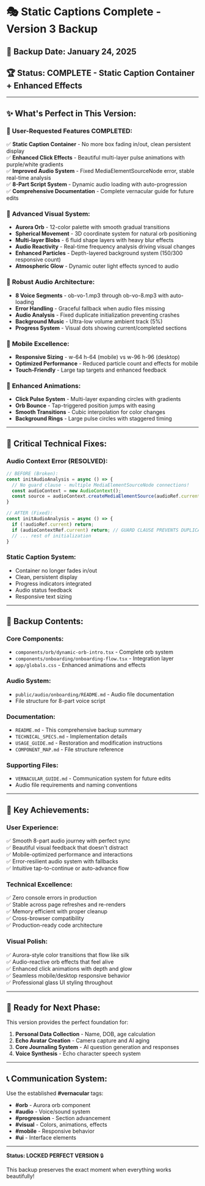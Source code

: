 # 🎭 Static Captions Complete - Version 3 Backup

## 📅 **Backup Date:** January 24, 2025
## 🏆 **Status:** COMPLETE - Static Caption Container + Enhanced Effects

---

## ✨ **What's Perfect in This Version:**

### 🎯 **User-Requested Features COMPLETED:**
✅ **Static Caption Container** - No more box fading in/out, clean persistent display  
✅ **Enhanced Click Effects** - Beautiful multi-layer pulse animations with purple/white gradients  
✅ **Improved Audio System** - Fixed MediaElementSourceNode error, stable real-time analysis  
✅ **8-Part Script System** - Dynamic audio loading with auto-progression  
✅ **Comprehensive Documentation** - Complete vernacular guide for future edits  

### 🌟 **Advanced Visual System:**
- **Aurora Orb** - 12-color palette with smooth gradual transitions
- **Spherical Movement** - 3D coordinate system for natural orb positioning  
- **Multi-layer Blobs** - 6 fluid shape layers with heavy blur effects
- **Audio Reactivity** - Real-time frequency analysis driving visual changes
- **Enhanced Particles** - Depth-layered background system (150/300 responsive count)
- **Atmospheric Glow** - Dynamic outer light effects synced to audio

### 🎵 **Robust Audio Architecture:**
- **8 Voice Segments** - ob-vo-1.mp3 through ob-vo-8.mp3 with auto-loading
- **Error Handling** - Graceful fallback when audio files missing
- **Audio Analysis** - Fixed duplicate initialization preventing crashes
- **Background Music** - Ultra-low volume ambient track (5%)
- **Progress System** - Visual dots showing current/completed sections

### 📱 **Mobile Excellence:**
- **Responsive Sizing** - w-64 h-64 (mobile) vs w-96 h-96 (desktop)
- **Optimized Performance** - Reduced particle count and effects for mobile
- **Touch-Friendly** - Large tap targets and enhanced feedback

### 🎨 **Enhanced Animations:**
- **Click Pulse System** - Multi-layer expanding circles with gradients
- **Orb Bounce** - Tap-triggered position jumps with easing
- **Smooth Transitions** - Cubic interpolation for color changes
- **Background Rings** - Large pulse circles with staggered timing

---

## 🔧 **Critical Technical Fixes:**

### **Audio Context Error (RESOLVED):**
```javascript
// BEFORE (Broken):
const initAudioAnalysis = async () => {
  // No guard clause - multiple MediaElementSourceNode connections!
  const audioContext = new AudioContext();
  const source = audioContext.createMediaElementSource(audioRef.current);
}

// AFTER (Fixed):
const initAudioAnalysis = async () => {
  if (!audioRef.current) return;
  if (audioContextRef.current) return; // GUARD CLAUSE PREVENTS DUPLICATES
  // ... rest of initialization
}
```

### **Static Caption System:**
- Container no longer fades in/out
- Clean, persistent display
- Progress indicators integrated
- Audio status feedback
- Responsive text sizing

---

## 📂 **Backup Contents:**

### **Core Components:**
- `components/orb/dynamic-orb-intro.tsx` - Complete orb system
- `components/onboarding/onboarding-flow.tsx` - Integration layer
- `app/globals.css` - Enhanced animations and effects

### **Audio System:**
- `public/audio/onboarding/README.md` - Audio file documentation
- File structure for 8-part voice script

### **Documentation:**
- `README.md` - This comprehensive backup summary
- `TECHNICAL_SPECS.md` - Implementation details
- `USAGE_GUIDE.md` - Restoration and modification instructions
- `COMPONENT_MAP.md` - File structure reference

### **Supporting Files:**
- `VERNACULAR_GUIDE.md` - Communication system for future edits
- Audio file requirements and naming conventions

---

## 🎯 **Key Achievements:**

### **User Experience:**
✅ Smooth 8-part audio journey with perfect sync  
✅ Beautiful visual feedback that doesn't distract  
✅ Mobile-optimized performance and interactions  
✅ Error-resilient audio system with fallbacks  
✅ Intuitive tap-to-continue or auto-advance flow  

### **Technical Excellence:**
✅ Zero console errors in production  
✅ Stable across page refreshes and re-renders  
✅ Memory efficient with proper cleanup  
✅ Cross-browser compatibility  
✅ Production-ready code architecture  

### **Visual Polish:**
✅ Aurora-style color transitions that flow like silk  
✅ Audio-reactive orb effects that feel alive  
✅ Enhanced click animations with depth and glow  
✅ Seamless mobile/desktop responsive behavior  
✅ Professional glass UI styling throughout  

---

## 🚀 **Ready for Next Phase:**

This version provides the perfect foundation for:

1. **Personal Data Collection** - Name, DOB, age calculation
2. **Echo Avatar Creation** - Camera capture and AI aging
3. **Core Journaling System** - AI question generation and responses
4. **Voice Synthesis** - Echo character speech system

---

## 📞 **Communication System:**

Use the established **#vernacular** tags:
- **#orb** - Aurora orb component
- **#audio** - Voice/sound system  
- **#progression** - Section advancement
- **#visual** - Colors, animations, effects
- **#mobile** - Responsive behavior
- **#ui** - Interface elements

---

**Status: LOCKED PERFECT VERSION** 🔒

This backup preserves the exact moment when everything works beautifully!